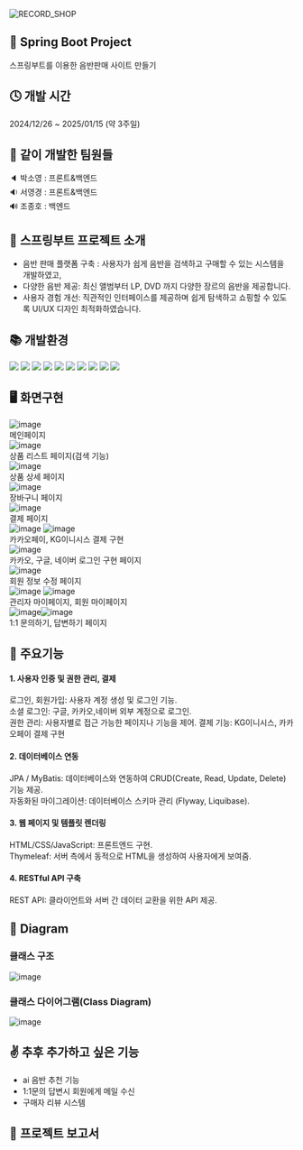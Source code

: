 ![RECORD_SHOP](https://capsule-render.vercel.app/api?type=Venom&height=200&text=RECORD%20SHOP&fontAlign=50&fontAlignY=53&color=gradient&fontColor=333&stroke=fff&fontSize=60)

## 🙌 Spring Boot Project
스프링부트를 이용한 음반판매 사이트 만들기

## 🕓 개발 시간
2024/12/26 ~ 2025/01/15 (약 3주일)

## 💪 같이 개발한 팀원들
🔈 박소영 : 프론트&백엔드 <br>
🔉 서영경 : 프론트&백엔드 <br>
🔊 조종호 : 백엔드

## 📄  스프링부트 프로젝트 소개
- 음반 판매 플랫폼 구축 : 사용자가 쉽게 음반을 검색하고 구매할 수 있는 시스템을 개발하였고,
- 다양한 음반 제공: 최신 앨범부터 LP, DVD 까지 다양한 장르의 음반을 제공합니다.
- 사용자 경험 개선: 직관적인 인터페이스를 제공하며 쉽게 탐색하고 쇼핑할 수 있도록 UI/UX 디자인 최적화하였습니다.

## 📚 개발환경   

<img src="https://img.shields.io/badge/springboot-6DB33F?style=for-the-badge&logo=springboot&logoColor=white">
<img src="https://img.shields.io/badge/java-007396?style=for-the-badge&logo=java&logoColor=white">
<img src="https://img.shields.io/badge/mysql-4479A1?style=for-the-badge&logo=mysql&logoColor=white">
<img src="https://img.shields.io/badge/jquery-0769AD?style=for-the-badge&logo=jquery&logoColor=white">
<img src="https://img.shields.io/badge/javascript-F7DF1E?style=for-the-badge&logo=javascript&logoColor=black">
<img src="https://img.shields.io/badge/html5-E34F26?style=for-the-badge&logo=html5&logoColor=white">
<img src="https://img.shields.io/badge/css-1572B6?style=for-the-badge&logo=css3&logoColor=white">
<img src="https://img.shields.io/badge/bootstrap-7952B3?style=for-the-badge&logo=bootstrap&logoColor=white">
<img src="https://img.shields.io/badge/apache tomcat-F8DC75?style=for-the-badge&logo=apachetomcat&logoColor=white">
<img src="https://img.shields.io/badge/github-181717?style=for-the-badge&logo=github&logoColor=white">


## 🖥 화면구현
![image](https://github.com/user-attachments/assets/091af3d3-f891-4d28-9c80-2f0a7032b130) <br>
메인페이지<br>
![image](https://github.com/user-attachments/assets/4acf79e8-5afc-40e3-bd08-39bfd29d6e08)<br>
상품 리스트 페이지(검색 기능)<br>
![image](https://github.com/user-attachments/assets/d8a69496-74c2-4c15-a574-22283e3156a3)<br>
상품 상세 페이지<br>
![image](https://github.com/user-attachments/assets/b21f9f60-2995-483f-89fd-a9453a813f98)<br>
장바구니 페이지<br>
![image](https://github.com/user-attachments/assets/58a7c9a1-5954-4d3f-beb1-5f9b37d78c2e)<br>
결제 페이지<br>
![image](https://github.com/user-attachments/assets/2950894e-4d5f-44cd-807f-894c5495be4e)
![image](https://github.com/user-attachments/assets/5867bfdb-2e6d-442a-bf56-4606de953f87)<br>
카카오페이, KG이니시스 결제 구현<br>
![image](https://github.com/user-attachments/assets/657c7f3e-c9eb-4da4-8f4f-e2607677d300) <br>
카카오, 구글, 네이버 로그인 구현 페이지 <br>
![image](https://github.com/user-attachments/assets/36e0a737-1bfe-4dc6-8aa8-dd7f59e78774)<br>
회원 정보 수정 페이지 <br>
![image](https://github.com/user-attachments/assets/16a551cb-8ede-46d1-916f-4a9f19da0c61)
![image](https://github.com/user-attachments/assets/b9789775-d800-4232-996f-052febb57270)<br>
관리자 마이페이지, 회원 마이페이지 <br>
![image](https://github.com/user-attachments/assets/a3baac48-6b59-4f97-bc85-1f79b1f1440b)![image](https://github.com/user-attachments/assets/8d3ebd29-2519-4820-8cda-dbda44446e28)<br>
1:1 문의하기, 답변하기 페이지

## 🔎 주요기능
#### 1. 사용자 인증 및 권한 관리, 결제
로그인, 회원가입: 사용자 계정 생성 및 로그인 기능. <br>
소셜 로그인: 구글, 카카오,네이버 외부 계정으로 로그인.<br>
권한 관리: 사용자별로 접근 가능한 페이지나 기능을 제어.
결제 기능: KG이니시스, 카카오페이 결제 구현 
#### 2. 데이터베이스 연동
JPA / MyBatis: 데이터베이스와 연동하여 CRUD(Create, Read, Update, Delete) 기능 제공.<br>
자동화된 마이그레이션: 데이터베이스 스키마 관리 (Flyway, Liquibase).<br>
#### 3. 웹 페이지 및 템플릿 렌더링
HTML/CSS/JavaScript: 프론트엔드 구현.<br>
Thymeleaf: 서버 측에서 동적으로 HTML을 생성하여 사용자에게 보여줌.<br>
#### 4. RESTful API 구축
REST API: 클라이언트와 서버 간 데이터 교환을 위한 API 제공.<br>


## 📐 Diagram
### 클래스 구조 <br>
![image](https://github.com/user-attachments/assets/cd850656-2786-4eef-bce1-94621b0bb0c3)
### 클래스 다이어그램(Class Diagram) <br>
![image](https://github.com/user-attachments/assets/fcde9972-9a4a-46f4-b159-cadc6c9ee096)

## ✌ 추후 추가하고 싶은 기능
- ai 음반 추천 기능
- 1:1문의 답변시 회원에게 메일 수신
- 구매자 리뷰 시스템

## 📂 프로젝트 보고서 
